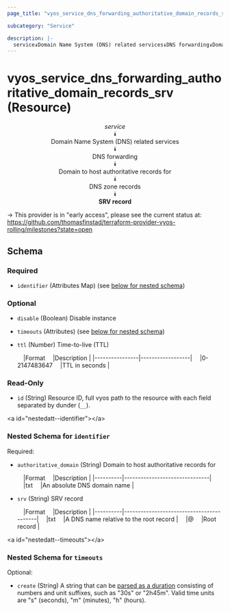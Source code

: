 ```yaml
---
page_title: "vyos_service_dns_forwarding_authoritative_domain_records_srv Resource - vyos"

subcategory: "Service"

description: |- 
  service⯯Domain Name System (DNS) related services⯯DNS forwarding⯯Domain to host authoritative records for⯯DNS zone records⯯SRV record
---
```


# vyos_service_dns_forwarding_authoritative_domain_records_srv (Resource)
<center>

*service*  
⯯  
Domain Name System (DNS) related services  
⯯  
DNS forwarding  
⯯  
Domain to host authoritative records for  
⯯  
DNS zone records  
⯯  
**SRV record**


</center>

-> This provider is in "early access", please see the current status at: https://github.com/thomasfinstad/terraform-provider-vyos-rolling/milestones?state=open

## Schema

### Required

- `identifier` (Attributes Map) (see [below for nested schema](#nestedatt--identifier))

### Optional

- `disable` (Boolean) Disable instance
- `timeouts` (Attributes) (see [below for nested schema](#nestedatt--timeouts))
- `ttl` (Number) Time-to-live (TTL)

    &emsp;|Format        &emsp;|Description     |
    |----------------|------------------|
    &emsp;|0-2147483647  &emsp;|TTL in seconds  |

### Read-Only

- `id` (String) Resource ID, full vyos path to the resource with each field separated by dunder (`__`).

&lt;a id=&#34;nestedatt--identifier&#34;&gt;&lt;/a&gt;
### Nested Schema for `identifier`

Required:

- `authoritative_domain` (String) Domain to host authoritative records for

    &emsp;|Format  &emsp;|Description                  |
    |----------|-------------------------------|
    &emsp;|txt     &emsp;|An absolute DNS domain name  |
- `srv` (String) SRV record

    &emsp;|Format  &emsp;|Description                             |
    |----------|------------------------------------------|
    &emsp;|txt     &emsp;|A DNS name relative to the root record  |
    &emsp;|@       &emsp;|Root record                             |


&lt;a id=&#34;nestedatt--timeouts&#34;&gt;&lt;/a&gt;
### Nested Schema for `timeouts`

Optional:

- `create` (String) A string that can be [parsed as a duration](https://pkg.go.dev/time#ParseDuration) consisting of numbers and unit suffixes, such as &#34;30s&#34; or &#34;2h45m&#34;. Valid time units are &#34;s&#34; (seconds), &#34;m&#34; (minutes), &#34;h&#34; (hours).  
